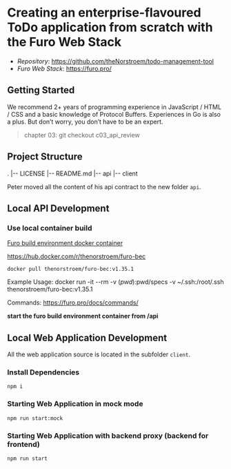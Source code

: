 # Creating an enterprise-flavoured ToDo application from scratch with the Furo Web Stack

- _Repository_: https://github.com/theNorstroem/todo-management-tool
- _Furo Web Stack_: https://furo.pro/

## Getting Started
We recommend 2+ years of programming experience in JavaScript / HTML / CSS and a basic knowledge of Protocol Buffers. Experiences in Go is also a plus. But don’t worry, you don’t have to be an expert.

> chapter 03: git checkout c03_api_review
 
## Project Structure
.
|-- LICENSE
|-- README.md
|-- api
|-- client

Peter moved all the content of his api contract to the new folder `api`.

## Local API Development

### Use local container build
[Furo build environment docker container](https://github.com/theNorstroem/furoBEC)

https://hub.docker.com/r/thenorstroem/furo-bec

```shell script
docker pull thenorstroem/furo-bec:v1.35.1
```

Example Usage: docker run -it --rm -v $(pwd):$pwd/specs -v ~/.ssh:/root/.ssh thenorstroem/furo-bec:v1.35.1

Commands: https://furo.pro/docs/commands/

**start the furo build environment container from /api**

## Local Web Application Development
All the web application source is located in the subfolder `client`.

### Install Dependencies
```
npm i
```

### Starting Web Application in mock mode
```
npm run start:mock
```

### Starting Web Application with backend proxy (backend for frontend)
```
npm run start
```


